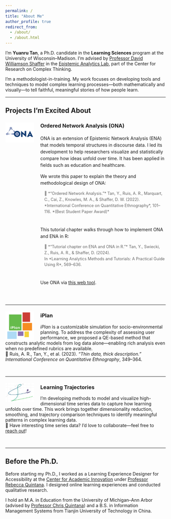 ```yaml
---
permalink: /
title: "About Me"
author_profile: true
redirect_from: 
  - /about/
  - /about.html
---
```


I’m **Yuanru Tan**, a Ph.D. candidate in the **Learning Sciences** program at the University of Wisconsin–Madison. I’m advised by [Professor David Williamson Shaffer](https://edpsych.education.wisc.edu/fac-staff/williamson-shaffer-david/) in the [Epistemic Analytics Lab](https://epistemicanalytics.org/), part of the Center for Research on Complex Thinking.

I’m a methodologist-in-training. My work focuses on developing tools and techniques to model complex learning processes—both mathematically and visually—to tell faithful, meaningful stories of how people learn.

---

## Projects I’m Excited About

<!-- ONA -->
<style>
.project-block {
  margin-left: 110px; /* 图片宽度90px + 间距20px */
  margin-bottom: 2em;
}
.project-cite {
  font-size: 90%;
  color: #666;
  margin-left: 1em;
}
</style>

<img src="/images/ona-logo.png" alt="ONA Icon" width="90" style="float: left; margin-right: 20px; margin-top: 6px;" />

<div class="project-block" style="line-height: 1.5;">

### **Ordered Network Analysis (ONA)**

ONA is an extension of Epistemic Network Analysis (ENA) that models temporal structures in discourse data. I led its development to help researchers visualize and statistically compare how ideas unfold over time. It has been applied in fields such as education and healthcare.

We wrote this paper to explain the theory and methodological design of ONA:

<div class="project-cite">
📄 *“Ordered Network Analysis.”* Tan, Y., Ruis, A. R., Marquart, C., Cai, Z., Knowles, M. A., & Shaffer, D. W. (2022). <br/>
*International Conference on Quantitative Ethnography*, 101–116. *(Best Student Paper Award)*
</div>

<br/>

This tutorial chapter walks through how to implement ONA and ENA in R:

<div class="project-cite">
📘 *“Tutorial chapter on ENA and ONA in R.”* Tan, Y., Swiecki, Z., Ruis, A. R., & Shaffer, D. (2024). <br/>
In *Learning Analytics Methods and Tutorials: A Practical Guide Using R*, 569–636.
</div>

<br/>

Use ONA via [this web tool](https://epistemicanalytics.org/tools/).

</div>

<br clear="all" />

---

<!-- iPlan -->
<img src="/images/iplan-logo.png" alt="iPlan Icon" width="90" style="float: left; margin-right: 20px; margin-top: 6px;" />

### **iPlan**

*iPlan* is a customizable simulation for socio-environmental planning. To address the complexity of assessing user performance, we proposed a QE-based method that constructs analytic models from log data alone—enabling rich analysis even when no predefined rubrics are available.  
📄 Ruis, A. R., Tan, Y., et al. (2023). *“Thin data, thick description.”* *International Conference on Quantitative Ethnography*, 349–364.

<br clear="all" />

---

<!-- Trajectory -->
<img src="/images/trajectory-logo.png" alt="Trajectory Icon" width="90" style="float: left; margin-right: 20px; margin-top: 6px;" />

### **Learning Trajectories**

I’m developing methods to model and visualize high-dimensional time series data to capture how learning unfolds over time. This work brings together dimensionality reduction, smoothing, and trajectory comparison techniques to identify meaningful patterns in complex learning data.  
🍥 Have interesting time series data? I’d love to collaborate—feel free to [reach out](mailto:yuanru.tan@wisc.edu)!

<br clear="all" />


---

## Before the Ph.D.

Before starting my Ph.D., I worked as a Learning Experience Designer for Accessibility at the [Center for Academic Innovation](https://ai.umich.edu/) under [Professor Rebecca Quintana](https://marsal.umich.edu/directory/faculty-staff/rebecca-quintana). I designed online learning experiences and conducted qualitative research.  

I hold an M.A. in Education from the University of Michigan–Ann Arbor (advised by [Professor Chris Quintana](https://soe.umich.edu/directory/christopher-quintana)) and a B.S. in Information Management Systems from Tianjin University of Technology in China.
